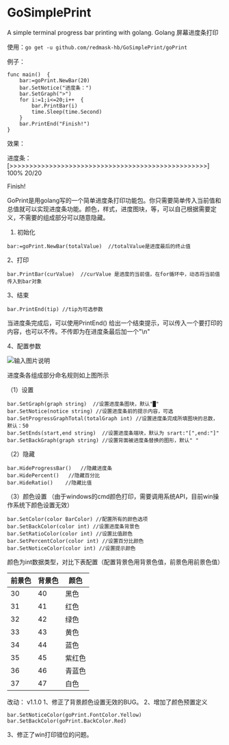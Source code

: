# GoSimplePrint
A simple terminal progress bar printing with golang.
Golang 屏幕进度条打印

使用：`go get -u github.com/redmask-hb/GoSimplePrint/goPrint`

例子：

```
func main()  {
	bar:=goPrint.NewBar(20)
	bar.SetNotice("进度条：")
	bar.SetGraph(">")
	for i:=1;i<=20;i++  {
		bar.PrintBar(i)
		time.Sleep(time.Second)
	}
	bar.PrintEnd("Finish!")
}
```


效果：

进度条：[>>>>>>>>>>>>>>>>>>>>>>>>>>>>>>>>>>>>>>>>>>>>>>>>>>] 100%  	    20/20

Finish!

GoPrint是用golang写的一个简单进度条打印功能包。你只需要简单传入当前值和总值就可以实现进度条功能。颜色，样式，进度图块，等，可以自己根据需要定义，不需要的组成部分可以随意隐藏。

1. 初始化

```
bar:=goPrint.NewBar(totalValue)  //totalValue是进度最后的终止值
```

2、打印
```
bar.PrintBar(curValue)  //curValue 是进度的当前值，在for循环中，动态将当前值传入到bar对象
```

3、结束

```
bar.PrintEnd(tip) //tip为可选参数  
```
当进度条完成后，可以使用PrintEnd() 给出一个结束提示，可以传入一个要打印的内容，也可以不传。不传即为在进度条最后加一个"\n"

4、配置参数

![输入图片说明](https://images.gitee.com/uploads/images/2020/1210/172004_1688d385_8040941.jpeg "QQ图片20201210165306.jpg")

进度条各组成部分命名规则如上图所示

（1）设置

```
bar.SetGraph(graph string)  //设置进度条图块，默认"█"
bar.SetNotice(notice string) //设置进度条前的提示内容，可选
bar.SetProgressGraphTotal(totalGraph int) //设置进度条完成所填图块的总数，默认：50
bar.SetEnds(start,end string)  //设置进度条端块，默认为 srart:"[",end:"]"
bar.SetBackGraph(graph string) //设置背面被进度条替换的图形，默认" "
```
（2）隐藏

```
bar.HideProgressBar()   //隐藏进度条
bar.HidePercent()   //隐藏百分比
bar.HideRatio()    //隐藏比值
```

（3）颜色设置 （由于windows的cmd颜色打印，需要调用系统API，目前win操作系统下颜色设置无效）
```
bar.SetColor(color BarColor) //配置所有的颜色选项
bar.SetBackColor(color int) //设置进度条背景色
bar.SetRatioColor(color int) //设置比值颜色
bar.SetPercentColor(color int) //设置百分比颜色
bar.SetNoticeColor(color int) //设置提示颜色
```

颜色为int数据类型，对比下表配置（配置背景色用背景色值，前景色用前景色值）


| 前景色 | 背景色 | 颜色  |
|-----|-----|-----|
| 30  | 40  | 黑色  |
| 31  | 41  | 红色  |
| 32  | 42  | 绿色  |
| 33  | 43  | 黄色  |
| 34  | 44  | 蓝色  |
| 35  | 45  | 紫红色 |
| 36  | 46  | 青蓝色 |
| 37  | 47  | 白色  |


改动：
v1.1.0
1、修正了背景颜色设置无效的BUG。
2、增加了颜色预置定义 
```
bar.SetNoticeColor(goPrint.FontColor.Yellow)
bar.SetBackColor(goPrint.BackColor.Red)
```
3、修正了win打印错位的问题。

